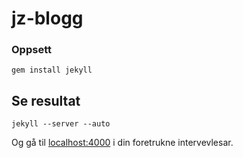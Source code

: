 jz-blogg
========

### Oppsett

	gem install jekyll

## Se resultat

	jekyll --server --auto

Og gå til [localhost:4000](http://localhost:4000) i din foretrukne intervevlesar.